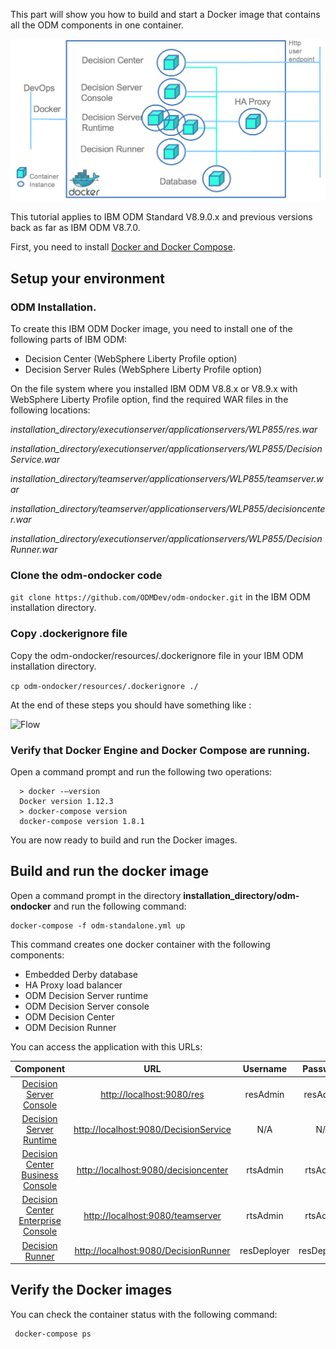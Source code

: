 
This part will show you how to build and start a Docker image that contains all the ODM components in one container.



![Flow](images/ClusterFig01.png)

This tutorial applies to IBM ODM Standard V8.9.0.x and previous versions back as far as IBM ODM V8.7.0.

First, you need to install [Docker and Docker Compose](https://docs.docker.com/compose/#installation-and-set-up).

## Setup your environment

### ODM Installation.
To create this IBM ODM Docker image, you need to install one of the following parts of IBM ODM:         
* Decision Center (WebSphere Liberty Profile option)
* Decision Server Rules (WebSphere Liberty Profile option)

On the file system where you installed IBM ODM V8.8.x or V8.9.x with WebSphere Liberty Profile option, find the required WAR files in the following locations:

*installation_directory/executionserver/applicationservers/WLP855/res.war*

*installation_directory/executionserver/applicationservers/WLP855/DecisionService.war*

*installation_directory/teamserver/applicationservers/WLP855/teamserver.war*

*installation_directory/teamserver/applicationservers/WLP855/decisioncenter.war*

*installation_directory/executionserver/applicationservers/WLP855/DecisionRunner.war*

### Clone the odm-ondocker code

```git clone https://github.com/ODMDev/odm-ondocker.git``` in the IBM ODM installation directory.

### Copy .dockerignore file

Copy the odm-ondocker/resources/.dockerignore file in your IBM ODM installation directory.

```cp odm-ondocker/resources/.dockerignore ./```

At the end of these steps you should have something like :

![Flow](images/Fig2.png)
### Verify that Docker Engine and Docker Compose are running.

Open a command prompt and run the following two operations:    	

  ```
    > docker -–version
    Docker version 1.12.3
    > docker-compose version
    docker-compose version 1.8.1
  ```

You are now ready to build and run the Docker images.

## Build and run the docker image
Open a command prompt in the directory **installation_directory/odm-ondocker** and run the following command:    	

```
docker-compose -f odm-standalone.yml up
```

This command creates one docker container with the following components:

* Embedded Derby database
* HA Proxy load balancer
* ODM Decision Server runtime
* ODM Decision Server console
* ODM Decision Center
* ODM Decision Runner

You can access the application with this URLs:

|Component|URL|Username|Password|
|:-----:|:-----:|:-----:|:-----:|
| [Decision Server Console](http://localhost:9080/res) | <http://localhost:9080/res> |resAdmin|resAdmin|
| [Decision Server Runtime](http://localhost:9080/DecisionService) |<http://localhost:9080/DecisionService> |N/A|N/A|
| [Decision Center Business Console]( http://localhost:9080/decisioncenter) |  <http://localhost:9080/decisioncenter> |rtsAdmin|rtsAdmin|
| [Decision Center Enterprise Console]( http://localhost:9080/teamserver) |  <http://localhost:9080/teamserver> |rtsAdmin|rtsAdmin|
| [Decision Runner]( http://localhost:9080/DecisionRunner) |  <http://localhost:9080/DecisionRunner> |resDeployer|resDeployer|

## Verify the Docker images

You can check the container status with the following command:
```
 docker-compose ps
```
